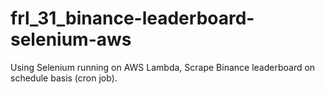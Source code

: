 # frl_31_binance-leaderboard-selenium-aws
Using Selenium running on AWS Lambda, Scrape Binance leaderboard on schedule basis (cron job).
